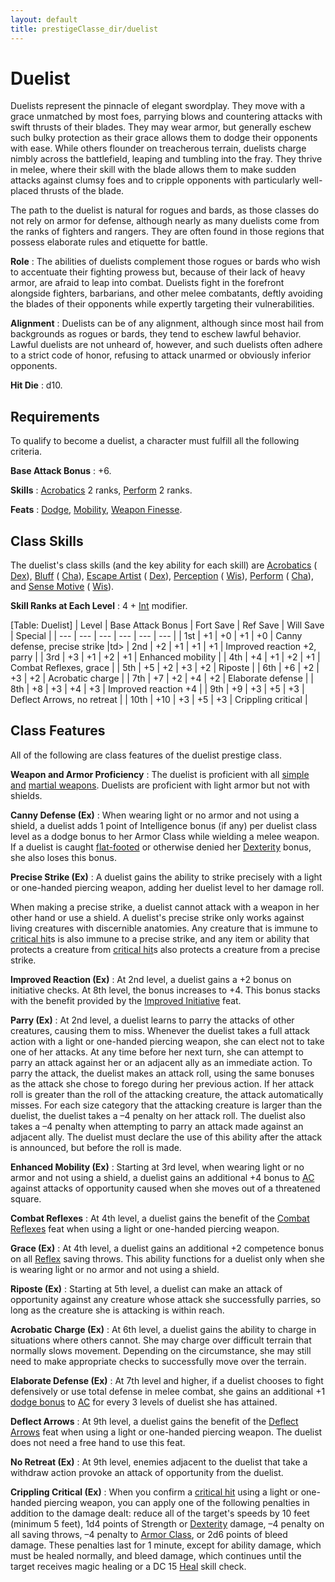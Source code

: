 ```yaml
---
layout: default
title: prestigeClasse_dir/duelist
---
```

# Duelist

Duelists represent the pinnacle of elegant swordplay. They move with a grace unmatched by most foes, parrying blows and countering attacks with swift thrusts of their blades. They may wear armor, but generally eschew such bulky protection as their grace allows them to dodge their opponents with ease. While others flounder on treacherous terrain, duelists charge nimbly across the battlefield, leaping and tumbling into the fray. They thrive in melee, where their skill with the blade allows them to make sudden attacks against clumsy foes and to cripple opponents with particularly well-placed thrusts of the blade.

The path to the duelist is natural for rogues and bards, as those classes do not rely on armor for defense, although nearly as many duelists come from the ranks of fighters and rangers. They are often found in those regions that possess elaborate rules and etiquette for battle.

**Role** : The abilities of duelists complement those rogues or bards who wish to accentuate their fighting prowess but, because of their lack of heavy armor, are afraid to leap into combat. Duelists fight in the forefront alongside fighters, barbarians, and other melee combatants, deftly avoiding the blades of their opponents while expertly targeting their vulnerabilities.

**Alignment** : Duelists can be of any alignment, although since most hail from backgrounds as rogues or bards, they tend to eschew lawful behavior. Lawful duelists are not unheard of, however, and such duelists often adhere to a strict code of honor, refusing to attack unarmed or obviously inferior opponents.

**Hit Die** : d10.

## Requirements

To qualify to become a duelist, a character must fulfill all the following criteria.

**Base Attack Bonus** : +6.

**Skills** : [Acrobatics](../skill_dir/acrobatics#_acrobatics) 2 ranks, [Perform](../skill_dir/perform#_perform) 2 ranks.

**Feats** : [Dodge](../feats#_dodge), [Mobility](../feats#_mobility), [Weapon Finesse](../feats#_weapon-finesse).

## Class Skills

The duelist's class skills (and the key ability for each skill) are [Acrobatics](../skill_dir/acrobatics#_acrobatics) ( [Dex](../gettingStarted#_dexterity)), [Bluff](../skill_dir/bluff#_bluff) ( [Cha](../gettingStarted#_charisma-new)), [Escape Artist](../skill_dir/escapeArtist#_escape-artist) ( [Dex](../gettingStarted#_dexterity)), [Perception](../skill_dir/perception#_perception) ( [Wis](../gettingStarted#_wisdom)), [Perform](../skill_dir/perform#_perform) ( [Cha](../gettingStarted#_charisma-new)), and [Sense Motive](../skill_dir/senseMotive#_sense-motive) ( [Wis](../gettingStarted#_wisdom)).

**Skill Ranks at Each Level** : 4 + [Int](../gettingStarted#_intelligence) modifier.

[Table: Duelist]
| Level | Base Attack Bonus | Fort Save | Ref Save | Will Save | Special |
| --- | --- | --- | --- | --- | --- |
| 1st | +1 | +0 | +1 | +0 | Canny defense, precise strike |td>
| 2nd | +2 | +1 | +1 | +1 | Improved reaction +2, parry |
| 3rd | +3 | +1 | +2 | +1 | Enhanced mobility |
| 4th | +4 | +1 | +2 | +1 | Combat Reflexes, grace |
| 5th | +5 | +2 | +3 | +2 | Riposte |
| 6th | +6 | +2 | +3 | +2 | Acrobatic charge |
| 7th | +7 | +2 | +4 | +2 | Elaborate defense |
| 8th | +8 | +3 | +4 | +3 | Improved reaction +4 |
| 9th | +9 | +3 | +5 | +3 | Deflect Arrows, no retreat |
| 10th | +10 | +3 | +5 | +3 | Crippling critical |

## Class Features

All of the following are class features of the duelist prestige class.

**Weapon and Armor Proficiency** : The duelist is proficient with all [simple](../equipment#_simple-martial-and-exotic-weapons) [and](../equipment#_simple-martial-and-exotic-weapons) [martial weapons](../equipment#_simple-martial-and-exotic-weapons). Duelists are proficient with light armor but not with shields.

**Canny Defense (Ex)** : When wearing light or no armor and not using a shield, a duelist adds 1 point of Intelligence bonus (if any) per duelist class level as a dodge bonus to her Armor Class while wielding a melee weapon. If a duelist is caught [flat-footed](../glossary#_flat-footed) or otherwise denied her [Dexterity](../gettingStarted#_dexterity) bonus, she also loses this bonus.

**Precise Strike (Ex)** : A duelist gains the ability to strike precisely with a light or one-handed piercing weapon, adding her duelist level to her damage roll.

When making a precise strike, a duelist cannot attack with a weapon in her other hand or use a shield. A duelist's precise strike only works against living creatures with discernible anatomies. Any creature that is immune to [critical hit](../combat#_critical-hits)s is also immune to a precise strike, and any item or ability that protects a creature from [critical hit](../combat#_critical-hits)s also protects a creature from a precise strike.

**Improved Reaction (Ex)** : At 2nd level, a duelist gains a +2 bonus on initiative checks. At 8th level, the bonus increases to +4. This bonus stacks with the benefit provided by the [Improved Initiative](../feats#_improved-initiative) feat.

**Parry (Ex)** : At 2nd level, a duelist learns to parry the attacks of other creatures, causing them to miss. Whenever the duelist takes a full attack action with a light or one-handed piercing weapon, she can elect not to take one of her attacks. At any time before her next turn, she can attempt to parry an attack against her or an adjacent ally as an immediate action. To parry the attack, the duelist makes an attack roll, using the same bonuses as the attack she chose to forego during her previous action. If her attack roll is greater than the roll of the attacking creature, the attack automatically misses. For each size category that the attacking creature is larger than the duelist, the duelist takes a –4 penalty on her attack roll. The duelist also takes a –4 penalty when attempting to parry an attack made against an adjacent ally. The duelist must declare the use of this ability after the attack is announced, but before the roll is made.

**Enhanced Mobility (Ex)** : Starting at 3rd level, when wearing light or no armor and not using a shield, a duelist gains an additional +4 bonus to [AC](../combat#_armor-class) against attacks of opportunity caused when she moves out of a threatened square.

**Combat Reflexes** : At 4th level, a duelist gains the benefit of the [Combat Reflexes](../feats#_combat-reflexes) feat when using a light or one-handed piercing weapon.

**Grace (Ex)** : At 4th level, a duelist gains an additional +2 competence bonus on all [Reflex](../combat#_reflex) saving throws. This ability functions for a duelist only when she is wearing light or no armor and not using a shield.

**Riposte (Ex)** : Starting at 5th level, a duelist can make an attack of opportunity against any creature whose attack she successfully parries, so long as the creature she is attacking is within reach.

**Acrobatic Charge (Ex)** : At 6th level, a duelist gains the ability to charge in situations where others cannot. She may charge over difficult terrain that normally slows movement. Depending on the circumstance, she may still need to make appropriate checks to successfully move over the terrain.

**Elaborate Defense (Ex)** : At 7th level and higher, if a duelist chooses to fight defensively or use total defense in melee combat, she gains an additional +1 [dodge bonus](../combat#_dodge-bonuses) to [AC](../combat#_armor-class) for every 3 levels of duelist she has attained.

**Deflect Arrows** : At 9th level, a duelist gains the benefit of the [Deflect Arrows](../feats#_deflect-arrows) feat when using a light or one-handed piercing weapon. The duelist does not need a free hand to use this feat.

**No Retreat (Ex)** : At 9th level, enemies adjacent to the duelist that take a withdraw action provoke an attack of opportunity from the duelist.

**Crippling Critical (Ex)** : When you confirm a [critical hit](../combat#_critical-hits) using a light or one-handed piercing weapon, you can apply one of the following penalties in addition to the damage dealt: reduce all of the target's speeds by 10 feet (minimum 5 feet), 1d4 points of Strength or [Dexterity](../gettingStarted#_dexterity) damage, –4 penalty on all saving throws, –4 penalty to [Armor Class](../combat#_armor-class), or 2d6 points of bleed damage. These penalties last for 1 minute, except for ability damage, which must be healed normally, and bleed damage, which continues until the target receives magic healing or a DC 15 [Heal](../skill_dir/heal#_heal) skill check.

